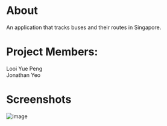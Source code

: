 # About
An application that tracks buses and their routes in Singapore.


# Project Members:
Looi Yue Peng<br>
Jonathan Yeo<br>

# Screenshots
![image](https://github.com/jkbhk/LTABuddies/edit/master/screenshots/1.png)

